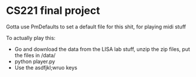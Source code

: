 CS221 final project
=============

Gotta use PmDefaults to set a default file for this shit, for playing midi stuff

To actually play this:

* Go and download the data from the LISA lab stuff, unzip the zip files, put the files in /data/
* python player.py
* Use the asdfjkl;wruo keys
